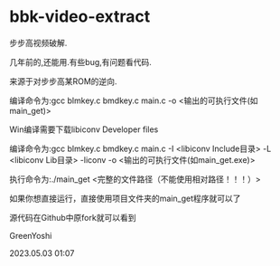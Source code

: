 bbk-video-extract
=================

步步高视频破解.

几年前的,还能用.有些bug,有问题看代码.

来源于对步步高某ROM的逆向.

编译命令为:gcc blmkey.c bmdkey.c main.c -o <输出的可执行文件(如main_get)>

Win编译需要下载libiconv Developer files

编译命令为:gcc blmkey.c bmdkey.c main.c -I <libiconv Include目录> -L <libiconv Lib目录> -liconv -o <输出的可执行文件(如main_get.exe)>

执行命令为:./main_get <完整的文件路径（不能使用相对路径！！！）>

如果你想直接运行，直接使用项目文件夹的main_get程序就可以了

源代码在Github中原fork就可以看到



GreenYoshi

2023.05.03 01:07
